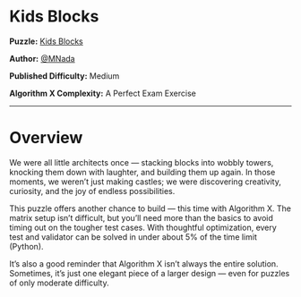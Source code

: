 # Kids Blocks

__Puzzle:__ [Kids Blocks](https://www.codingame.com/training/medium/kids-blocks)

__Author:__ [@MNada](https://www.codingame.com/profile/5a84959d6054e83c292367110d1e56d1437539)

__Published Difficulty:__ Medium

__Algorithm X Complexity:__ A Perfect Exam Exercise

---

# Overview

We were all little architects once — stacking blocks into wobbly towers, knocking them down with laughter, and building them up again. In those moments, we weren’t just making castles; we were discovering creativity, curiosity, and the joy of endless possibilities.

This puzzle offers another chance to build — this time with Algorithm X. The matrix setup isn’t difficult, but you’ll need more than the basics to avoid timing out on the tougher test cases. With thoughtful optimization, every test and validator can be solved in under about 5% of the time limit (Python).

It’s also a good reminder that Algorithm X isn’t always the entire solution. Sometimes, it’s just one elegant piece of a larger design — even for puzzles of only moderate difficulty.

<BR>
